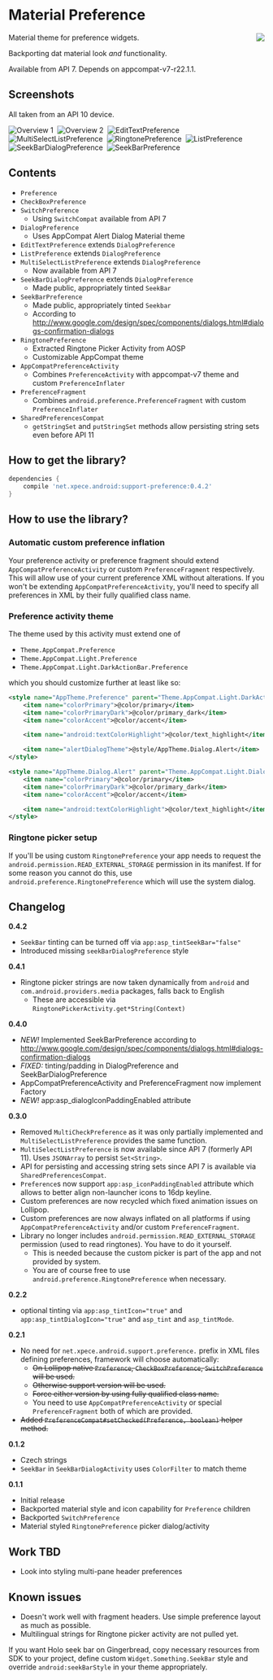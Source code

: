 # Material Preference

<img src="./sample/src/main/res/mipmap-xxhdpi/ic_launcher.png" align="right" style="margin-left: 1em;"/>

Material theme for preference widgets.

Backporting dat material look *and* functionality.

Available from API 7. Depends on appcompat-v7-r22.1.1.

## Screenshots

All taken from an API 10 device.

![Overview 1](./docs/device-2015-05-20-041715.png)&nbsp;
![Overview 2](./docs/device-2015-05-20-043843.png)&nbsp;
![EditTextPreference](./docs/device-2015-05-20-044009.png)&nbsp;
![MultiSelectListPreference](./docs/device-2015-05-20-044135.png)&nbsp;
![RingtonePreference](./docs/device-2015-05-20-042549.png)&nbsp;
![ListPreference](./docs/device-2015-05-20-044237.png)&nbsp;
![SeekBarDialogPreference](./docs/device-2015-05-23-152932.png)&nbsp;
![SeekBarPreference](./docs/device-2015-05-23-160720.png)

## Contents

- `Preference`
- `CheckBoxPreference`
- `SwitchPreference`
    - Using `SwitchCompat` available from API 7
- `DialogPreference`
    - Uses AppCompat Alert Dialog Material theme
- `EditTextPreference` extends `DialogPreference`
- `ListPreference` extends `DialogPreference`
- `MultiSelectListPreference` extends `DialogPreference`
    - Now available from API 7
- `SeekBarDialogPreference` extends `DialogPreference`
    - Made public, appropriately tinted `SeekBar`
- `SeekBarPreference`
    - Made public, appropriately tinted `Seekbar`
    - According to http://www.google.com/design/spec/components/dialogs.html#dialogs-confirmation-dialogs
- `RingtonePreference`
    - Extracted Ringtone Picker Activity from AOSP
    - Customizable AppCompat theme
- `AppCompatPreferenceActivity`
    - Combines `PreferenceActivity` with appcompat-v7 theme and custom `PreferenceInflater`
-  `PreferenceFragment`
    - Combines `android.preference.PreferenceFragment` with custom `PreferenceInflater`
- `SharedPreferencesCompat`
    - `getStringSet` and `putStringSet` methods allow persisting string sets even before API 11

## How to get the library?

```groovy
dependencies {
    compile 'net.xpece.android:support-preference:0.4.2'
}
```

## How to use the library?

### Automatic custom preference inflation

Your preference activity or preference fragment should extend `AppCompatPreferenceActivity` or custom `PreferenceFragment` respectively. This will allow use of your current preference XML without alterations. If you won't be extending `AppCompatPreferenceActivity`, you'll need to specify all preferences in XML by their fully qualified class name.

### Preference activity theme

The theme used by this activity must extend one of

- `Theme.AppCompat.Preference`
- `Theme.AppCompat.Light.Preference`
- `Theme.AppCompat.Light.DarkActionBar.Preference`

which you should customize further at least like so:

```xml
<style name="AppTheme.Preference" parent="Theme.AppCompat.Light.DarkActionBar.Preference">
    <item name="colorPrimary">@color/primary</item>
    <item name="colorPrimaryDark">@color/primary_dark</item>
    <item name="colorAccent">@color/accent</item>

    <item name="android:textColorHighlight">@color/text_highlight</item>

    <item name="alertDialogTheme">@style/AppTheme.Dialog.Alert</item>
</style>

<style name="AppTheme.Dialog.Alert" parent="Theme.AppCompat.Light.Dialog.Alert">
    <item name="colorPrimary">@color/primary</item>
    <item name="colorPrimaryDark">@color/primary_dark</item>
    <item name="colorAccent">@color/accent</item>

    <item name="android:textColorHighlight">@color/text_highlight</item>
</style>
```

### Ringtone picker setup

If you'll be using custom `RingtonePreference` your app needs to request the `android.permission.READ_EXTERNAL_STORAGE` permission in its manifest. If for some reason you cannot do this, use `android.preference.RingtonePreference` which will use the system dialog.

## Changelog

**0.4.2**
- `SeekBar` tinting can be turned off via `app:asp_tintSeekBar="false"`
- Introduced missing `seekBarDialogPreference` style

**0.4.1**
- Ringtone picker strings are now taken dynamically from `android` and `com.android.providers.media` packages, falls back to English
    - These are accessible via `RingtonePickerActivity.get*String(Context)`

**0.4.0**
- *NEW!* Implemented SeekBarPreference according to http://www.google.com/design/spec/components/dialogs.html#dialogs-confirmation-dialogs
- *FIXED:* tinting/padding in DialogPreference and SeekBarDialogPreference
- AppCompatPreferenceActivity and PreferenceFragment now implement Factory<Preference>
- *NEW!* app:asp_dialogIconPaddingEnabled attribute

**0.3.0**
- Removed `MultiCheckPreference` as it was only partially implemented and `MultiSelectListPreference` provides the same function.
- `MultiSelectListPreference` is now available since API 7 (formerly API 11). Uses `JSONArray` to persist `Set<String>`.
- API for persisting and accessing string sets since API 7 is available via `SharedPreferencesCompat`.
- `Preference`s now support `app:asp_iconPaddingEnabled` attribute which allows to better align non-launcher icons to 16dp keyline.
- Custom preferences are now recycled which fixed animation issues on Lollipop.
- Custom preferences are now always inflated on all platforms if using `AppCompatPreferenceActivity` and/or custom `PreferenceFragment`.
- Library no longer includes `android.permission.READ_EXTERNAL_STORAGE` permission (used to read ringtones). You have to do it yourself.
    - This is needed because the custom picker is part of the app and not provided by system.
    - You are of course free to use `android.preference.RingtonePreference` when necessary.

**0.2.2**
- optional tinting via `app:asp_tintIcon="true"` and `app:asp_tintDialogIcon="true"` and `asp_tint` and `asp_tintMode`.

**0.2.1**
- No need for `net.xpece.android.support.preference.` prefix in XML files defining preferences, framework will choose automatically:
    - <s>On Lollipop native `Preference`, `CheckBoxPreference`, `SwitchPreference` will be used.</s>
    - <s>Otherwise support version will be used.</s>
    - <s>Force either version by using fully qualified class name.</s>
    - You need to use `AppCompatPreferenceActivity` or special `PreferenceFragment` both of which are provided.
- <s>Added `PreferenceCompat#setChecked(Preference, boolean)` helper method.</s>

**0.1.2**
- Czech strings
- `SeekBar` in `SeekBarDialogActivity` uses `ColorFilter` to match theme

**0.1.1**
- Initial release
- Backported material style and icon capability for `Preference` children
- Backported `SwitchPreference`
- Material styled `RingtonePreference` picker dialog/activity

## Work TBD
- Look into styling multi-pane header preferences

## Known issues

- Doesn't work well with fragment headers. Use simple preference layout as much as possible.
- Multilingual strings for Ringtone picker activity are not pulled yet.

If you want Holo seek bar on Gingerbread, copy necessary resources from SDK to your project, define
custom `Widget.Something.SeekBar` style and override `android:seekBarStyle` in your theme appropriately.
